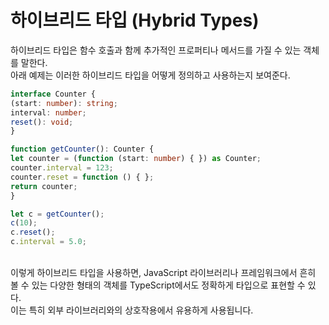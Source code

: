 # 하이브리드 타입 (Hybrid Types)

하이브리드 타입은 함수 호출과 함께 추가적인 프로퍼티나 메서드를 가질 수 있는 객체를 말한다.<br/>
아래 예제는 이러한 하이브리드 타입을 어떻게 정의하고 사용하는지 보여준다.

```TypeScript
interface Counter {
(start: number): string;
interval: number;
reset(): void;
}

function getCounter(): Counter {
let counter = (function (start: number) { }) as Counter;
counter.interval = 123;
counter.reset = function () { };
return counter;
}

let c = getCounter();
c(10);
c.reset();
c.interval = 5.0;
```

<br/>
이렇게 하이브리드 타입을 사용하면, JavaScript 라이브러리나 프레임워크에서 흔히 볼 수 있는 다양한 형태의 객체를 TypeScript에서도 정확하게 타입으로 표현할 수 있다.<br/>
이는 특히 외부 라이브러리와의 상호작용에서 유용하게 사용됩니다.
